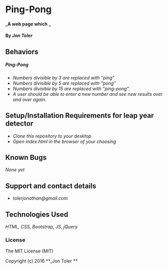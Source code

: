 # Ping-Pong

#### _A web page which  _

#### By _**Jon Toler**_

## Behaviors
##### Ping-Pong
* _Numbers divisible by 3 are replaced with "ping"_
* _Numbers divisible by 5 are replaced with "pong"_
* _Numbers divisible by 15 are replaced with "ping-pong"._
* _A user should be able to enter a new number and see new results over and over again._

## Setup/Installation Requirements for leap year detector
* _Clone this repository to your desktop_
* _Open index.html in the browser of your choosing_



## Known Bugs
_None yet_

## Support and contact details
* _tolerjonathan@gmail.com_


## Technologies Used
_HTML,
CSS,
Bootstrap,
JS,
jQuery_

### License
The MIT License (MIT)

Copyright (c) 2016 **_Jon Toler **

